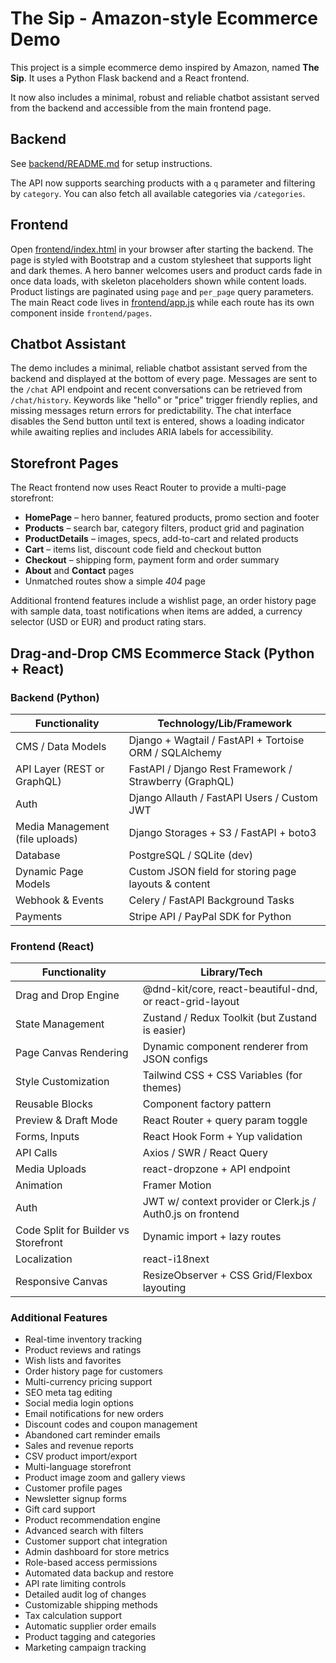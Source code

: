 # The Sip - Amazon-style Ecommerce Demo

This project is a simple ecommerce demo inspired by Amazon, named **The Sip**. It uses a Python Flask backend and a React frontend.

It now also includes a minimal, robust and reliable chatbot assistant served from
the backend and accessible from the main frontend page.

## Backend

See [backend/README.md](backend/README.md) for setup instructions.

The API now supports searching products with a `q` parameter and filtering by `category`. You can also fetch all available categories via `/categories`.

## Frontend

Open [frontend/index.html](frontend/index.html) in your browser after starting the backend. The page is styled with Bootstrap and a custom stylesheet that supports light and dark themes. A hero banner welcomes users and product cards fade in once data loads, with skeleton placeholders shown while content loads. Product listings are paginated using `page` and `per_page` query parameters.
The main React code lives in [frontend/app.js](frontend/app.js) while each route has its own component inside `frontend/pages`.

## Chatbot Assistant
The demo includes a minimal, reliable chatbot assistant served from the backend and displayed at the bottom of every page.
Messages are sent to the `/chat` API endpoint and recent conversations can be retrieved from `/chat/history`.
Keywords like "hello" or "price" trigger friendly replies, and missing messages return errors for predictability. The chat interface disables the Send button until text is entered, shows a loading indicator while awaiting replies and includes ARIA labels for accessibility.

## Storefront Pages
The React frontend now uses React Router to provide a multi-page storefront:

- **HomePage** – hero banner, featured products, promo section and footer
- **Products** – search bar, category filters, product grid and pagination
- **ProductDetails** – images, specs, add-to-cart and related products
- **Cart** – items list, discount code field and checkout button
- **Checkout** – shipping form, payment form and order summary
- **About** and **Contact** pages
- Unmatched routes show a simple *404* page

Additional frontend features include a wishlist page, an order history page with sample data, toast notifications when items are added, a currency selector (USD or EUR) and product rating stars.

## Drag-and-Drop CMS Ecommerce Stack (Python + React)

### Backend (Python)

| Functionality | Technology/Lib/Framework |
| --- | --- |
| CMS / Data Models | Django + Wagtail / FastAPI + Tortoise ORM / SQLAlchemy |
| API Layer (REST or GraphQL) | FastAPI / Django Rest Framework / Strawberry (GraphQL) |
| Auth | Django Allauth / FastAPI Users / Custom JWT |
| Media Management (file uploads) | Django Storages + S3 / FastAPI + boto3 |
| Database | PostgreSQL / SQLite (dev) |
| Dynamic Page Models | Custom JSON field for storing page layouts & content |
| Webhook & Events | Celery / FastAPI Background Tasks |
| Payments | Stripe API / PayPal SDK for Python |

### Frontend (React)

| Functionality | Library/Tech |
| --- | --- |
| Drag and Drop Engine | @dnd-kit/core, react-beautiful-dnd, or react-grid-layout |
| State Management | Zustand / Redux Toolkit (but Zustand is easier) |
| Page Canvas Rendering | Dynamic component renderer from JSON configs |
| Style Customization | Tailwind CSS + CSS Variables (for themes) |
| Reusable Blocks | Component factory pattern |
| Preview & Draft Mode | React Router + query param toggle |
| Forms, Inputs | React Hook Form + Yup validation |
| API Calls | Axios / SWR / React Query |
| Media Uploads | react-dropzone + API endpoint |
| Animation | Framer Motion |
| Auth | JWT w/ context provider or Clerk.js / Auth0.js on frontend |
| Code Split for Builder vs Storefront | Dynamic import + lazy routes |
| Localization | react-i18next |
| Responsive Canvas | ResizeObserver + CSS Grid/Flexbox layouting |

### Additional Features

- Real-time inventory tracking
- Product reviews and ratings
- Wish lists and favorites
- Order history page for customers
- Multi-currency pricing support
- SEO meta tag editing
- Social media login options
- Email notifications for new orders
- Discount codes and coupon management
- Abandoned cart reminder emails
- Sales and revenue reports
- CSV product import/export
- Multi-language storefront
- Product image zoom and gallery views
- Customer profile pages
- Newsletter signup forms
- Gift card support
- Product recommendation engine
- Advanced search with filters
- Customer support chat integration
- Admin dashboard for store metrics
- Role-based access permissions
- Automated data backup and restore
- API rate limiting controls
- Detailed audit log of changes
- Customizable shipping methods
- Tax calculation support
- Automatic supplier order emails
- Product tagging and categories
- Marketing campaign tracking

